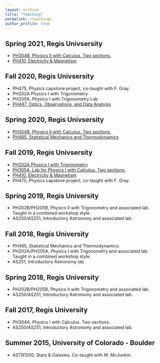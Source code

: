 ```yaml
---
layout: archive
title: "Teaching"
permalink: /teaching/
author_profile: true
---
```

## Spring 2021, Regis Univsersity
* [PH304B, Physics II with Calculus. Two sections.](../ph304bs21/)
* [PH410, Electricity & Magnetism](../ph410s21/)

## Fall 2020, Regis Univsersity
* PH475, Physics capstone project, co-taught with F. Gray.
* PH202A Physics I with Trigonometry
* PH205A, Physics I with Trigonometry Lab
* [PH447, Optics, Observations, and Data Analysis](../ph447f20/)

## Spring 2020, Regis Univsersity
* [PH304B, Physics II with Calculus. Two sections.](../ph304bs20/)
* [PH465, Statistical Mechanics and Thermodynamics](../ph465s20/)

## Fall 2019, Regis Univsersity
* [PH202A Physics I with Trigonometry](../ph202af19/)
* [PH305A, Lab for Physics I with Calculus. Two sections.](../ph305af19/)
* [PH410, Electricity & Magnetism](../ph410f19/)
* PH475, Physics capstone project, co-taught with F. Gray.

## Spring 2019, Regis University
* PH202B/PH205B, Physics II with Trigonometry and associated lab. Taught in a combined workshop style.
* AS250/AS251, Introductory Astronomy and associated lab.

## Fall 2018, Regis University
* PH465, Statistical Mechanics and Thermodynamics.
* PH202A/PH205A, Physics I with Trigonometry and associated lab. Taught in a combined workshop style.
* AS251, Introductory Astronomy lab

## Spring 2018, Regis University
* PH202B/PH205B, Physics II with Trigonometry and associated lab.
* AS250/AS251, Introductory Astronomy and associated lab.

## Fall 2017, Regis University
* PH304A, Physics I with Calculus. Two sections.
* AS250/AS251, Introductory Astronomy and associated lab.

## Summer 2015, University of Colorado - Boulder
* ASTR1200, Stars & Galaxies. Co-taught with M. McJunkin.

<!--
{% include base_path %}

{% for post in site.teaching reversed %}
  {% include archive-single.html %}
{% endfor %}
-->
